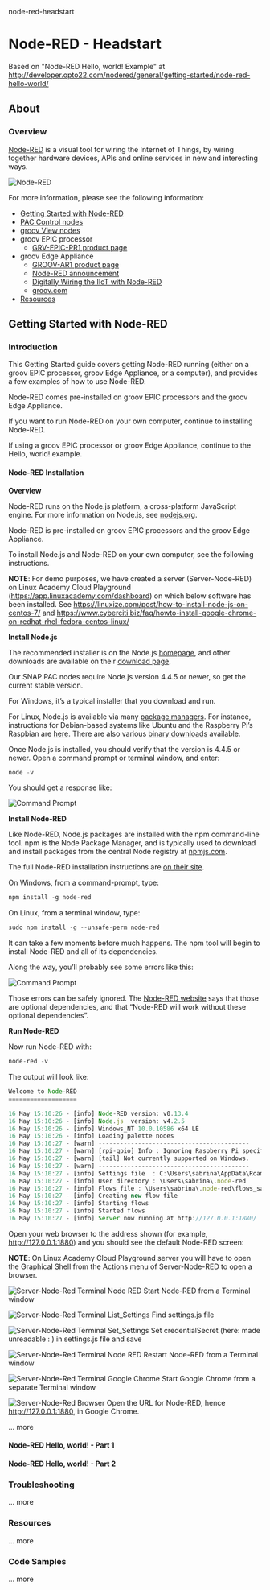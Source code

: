 node-red-headstart
# Node-RED - Headstart

Based on "Node-RED Hello, world! Example" at http://developer.opto22.com/nodered/general/getting-started/node-red-hello-world/

## About

### Overview

[Node-RED](http://nodered.org/) is a visual tool for wiring the Internet of Things, by wiring together hardware devices, APIs and online services in new and interesting ways.

![Node-RED](http://developer.opto22.com/images/node-red-pac/node-red-pac-hardware.jpg)

For more information, please see the following information:

- [Getting Started with Node-RED](http://developer.opto22.com/nodered/general/getting-started)
- [PAC Control nodes](http://developer.opto22.com/nodered/pac)
- [groov View nodes](http://developer.opto22.com/nodered/groov)
- groov EPIC processor
  - [GRV-EPIC-PR1 product page](https://www.opto22.com/products/product-container/grv-epic-pr1)
- groov Edge Appliance
  - [GROOV-AR1 product page](https://www.opto22.com/products/groov-ar1-base)
  - [Node-RED announcement](http://blog.opto22.com/optoblog/optonews-iiot-tool-node-red-included-in-new-groov-admin-release)
  - [Digitally Wiring the IIoT with Node-RED](http://blog.opto22.com/optoblog/digitally-wiring-the-iiot-with-node-red)
  - [groov.com](https://groov.com/?__hstc=256016212.dfb3efe4cbcc920bfe85d2853b6262cb.1577022410153.1577022410153.1577022410153.1&__hssc=256016212.2.1577022410154&__hsfp=3201587947)
- [Resources](http://developer.opto22.com/nodered/resources)

## Getting Started with Node-RED

### Introduction

This Getting Started guide covers getting Node-RED running (either on a groov EPIC processor, groov Edge Appliance, or a computer), and provides a few examples of how to use Node-RED.

Node-RED comes pre-installed on groov EPIC processors and the groov Edge Appliance.

If you want to run Node-RED on your own computer, continue to installing Node-RED.

If using a groov EPIC processor or groov Edge Appliance, continue to the Hello, world! example.

#### Node-RED Installation

**Overview**

Node-RED runs on the Node.js platform, a cross-platform JavaScript engine. For more information on Node.js, see [nodejs.org](https://nodejs.org/).

Node-RED is pre-installed on groov EPIC processors and the groov Edge Appliance.

To install Node.js and Node-RED on your own computer, see the following instructions.

**NOTE**: For demo purposes, we have created a server (Server-Node-RED) on Linux Academy Cloud Playground (https://app.linuxacademy.com/dashboard) on which below software has been installed. See https://linuxize.com/post/how-to-install-node-js-on-centos-7/ and https://www.cyberciti.biz/faq/howto-install-google-chrome-on-redhat-rhel-fedora-centos-linux/

**Install Node.js**

The recommended installer is on the Node.js [homepage](https://nodejs.org/), and other downloads are available on their [download page](https://nodejs.org/en/download/).

Our SNAP PAC nodes require Node.js version 4.4.5 or newer, so get the current stable version.

For Windows, it’s a typical installer that you download and run.

For Linux, Node.js is available via many [package managers](https://nodejs.org/en/download/package-manager/). For instance, instructions for Debian-based systems like Ubuntu and the Raspberry Pi’s Raspbian are [here](https://nodejs.org/en/download/package-manager/#debian-and-ubuntu-based-linux-distributions). There are also various [binary downloads](https://nodejs.org/en/download/) available.

Once Node.js is installed, you should verify that the version is 4.4.5 or newer. Open a command prompt or terminal window, and enter:

```javascript
node -v
```

You should get a response like:

![Command Prompt](http://developer.opto22.com/nodered/general/getting-started/images/nodejs-install-version.png)

**Install Node-RED**

Like Node-RED, Node.js packages are installed with the npm command-line tool. npm is the Node Package Manager, and is typically used to download and install packages from the central Node registry at [npmjs.com](https://npmjs.com/).

The full Node-RED installation instructions are [on their site](http://nodered.org/docs/getting-started/installation).

On Windows, from a command-prompt, type:
```javascript
npm install -g node-red
```

On Linux, from a terminal window, type:
```javascript
sudo npm install -g --unsafe-perm node-red
```

It can take a few moments before much happens. The npm tool will begin to install Node-RED and all of its dependencies.

Along the way, you’ll probably see some errors like this:

![Command Prompt](http://developer.opto22.com/nodered/general/getting-started/images/nodered-install-win.png)

Those errors can be safely ignored. The [Node-RED website](http://nodered.org/docs/getting-started/installation#install-node-red) says that those are optional dependencies, and that “Node-RED will work without these optional dependencies”.

**Run Node-RED**

Now run Node-RED with:

```javascript
node-red -v
```

The output will look like:

```javascript
Welcome to Node-RED
===================

16 May 15:10:26 - [info] Node-RED version: v0.13.4
16 May 15:10:26 - [info] Node.js  version: v4.2.5
16 May 15:10:26 - [info] Windows_NT 10.0.10586 x64 LE
16 May 15:10:26 - [info] Loading palette nodes
16 May 15:10:27 - [warn] ------------------------------------------
16 May 15:10:27 - [warn] [rpi-gpio] Info : Ignoring Raspberry Pi specific node
16 May 15:10:27 - [warn] [tail] Not currently supported on Windows.
16 May 15:10:27 - [warn] ------------------------------------------
16 May 15:10:27 - [info] Settings file  : C:\Users\sabrina\AppData\Roaming\npm\n
16 May 15:10:27 - [info] User directory : \Users\sabrina\.node-red
16 May 15:10:27 - [info] Flows file : \Users\sabrina\.node-red\flows_sabrina-W
16 May 15:10:27 - [info] Creating new flow file
16 May 15:10:27 - [info] Starting flows
16 May 15:10:27 - [info] Started flows
16 May 15:10:27 - [info] Server now running at http://127.0.0.1:1880/
```

Open your web browser to the address shown (for example, http://127.0.0.1:1880) and you should see the default Node-RED screen:

**NOTE**: On Linux Academy Cloud Playground server you will have to open the Graphical Shell from the Actions menu of Server-Node-RED to open a browser.

![Server-Node-Red Terminal Node RED](https://github.com/vanHeemstraSystems/node-red-headstart/blob/master/Graphical_Shell_Linux_Academy_Server_Node_RED_Terminal_Node_RED.PNG) 
Start Node-RED from a Terminal window

![Server-Node-Red Terminal List_Settings](https://github.com/vanHeemstraSystems/node-red-headstart/blob/master/Graphical_Shell_Linux_Academy_Server_Node_RED_Terminal_List_Settings.PNG)
Find settings.js file

![Server-Node-Red Terminal Set_Settings](https://github.com/vanHeemstraSystems/node-red-headstart/blob/master/Graphical_Shell_Linux_Academy_Server_Node_RED_Terminal_Set_Settings.PNG)
Set credentialSecret (here: made unreadable : ) in settings.js file and save

![Server-Node-Red Terminal Node RED](https://github.com/vanHeemstraSystems/node-red-headstart/blob/master/Graphical_Shell_Linux_Academy_Server_Node_RED_Terminal_Node_RED_Restart.PNG) 
Restart Node-RED from a Terminal window

![Server-Node-Red Terminal Google Chrome](https://github.com/vanHeemstraSystems/node-red-headstart/blob/master/Graphical_Shell_Linux_Academy_Server_Node_RED_Terminal_Google_Chrome.PNG)
Start Google Chrome from a separate Terminal window

![Server-Node-Red Browser](https://github.com/vanHeemstraSystems/node-red-headstart/blob/master/Graphical_Shell_Linux_Academy_Server_Node_RED_Browser.PNG)
Open the URL for Node-RED, hence http://127.0.0.1:1880, in Google Chrome.

... more



#### Node-RED Hello, world! - Part 1

#### Node-RED Hello, world! - Part 2

### Troubleshooting

... more

### Resources

... more

### Code Samples

... more

